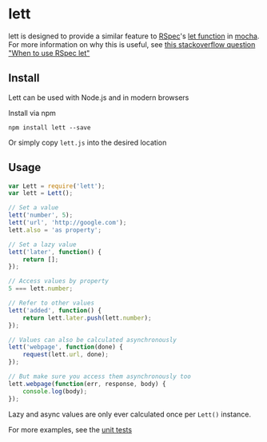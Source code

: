 lett
====

lett is designed to provide a similar feature to [RSpec][rspec]'s [let function][let] in [mocha][mocha]. For more information on why this is useful, see [this stackoverflow question "When to use RSpec let"][let-on-so]

[rspec]: http://rspec.info
[let]: https://www.relishapp.com/rspec/rspec-core/v/2-11/docs/helper-methods/let-and-let
[mocha]: http://visionmedia.github.io/mocha/
[let-on-so]: http://stackoverflow.com/questions/5359558/when-to-use-rspec-let

Install
-------

Lett can be used with Node.js and in modern browsers

Install via npm

    npm install lett --save

Or simply copy `lett.js` into the desired location

Usage
-----

```javascript
var Lett = require('lett');
var lett = Lett();

// Set a value
lett('number', 5);
lett('url', 'http://google.com');
lett.also = 'as property';

// Set a lazy value
lett('later', function() {
	return [];
});

// Access values by property
5 === lett.number;

// Refer to other values
lett('added', function() {
	return lett.later.push(lett.number);
});

// Values can also be calculated asynchronously
lett('webpage', function(done) {
	request(lett.url, done);
});

// But make sure you access them asynchronously too
lett.webpage(function(err, response, body) {
	console.log(body);
});
```

Lazy and async values are only ever calculated once per `Lett()` instance.

For more examples, see the [unit tests](./test/test.js)

